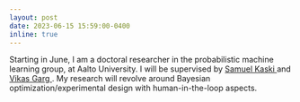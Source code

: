 ```yaml
---
layout: post
date: 2023-06-15 15:59:00-0400
inline: true
---
```


Starting in June, I am a doctoral researcher in the probabilistic machine learning group, at Aalto University. I will be supervised by <a href='https://people.aalto.fi/samuel.kaski'> Samuel Kaski </a> and <a href='https://www.aalto.fi/en/people/vikas-kumar-garg'> Vikas Garg </a>. My research will revolve around Bayesian optimization/experimental design with human-in-the-loop aspects.
